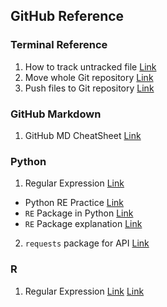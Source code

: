 ## GitHub Reference

### Terminal Reference
1. How to track untracked file [Link](https://stackoverflow.com/questions/4161022/how-to-track-untracked-content)
2. Move whole Git repository [Link](https://developer.atlassian.com/blog/2016/01/totw-copying-a-full-git-repo/)
3. Push files to Git repository [Link](https://help.github.com/articles/adding-an-existing-project-to-github-using-the-command-line/)

### GitHub Markdown
1. GitHub MD CheatSheet [Link](https://github.com/adam-p/markdown-here/wiki/Markdown-Cheatsheet)

### Python
1. Regular Expression [Link](https://docs.python.org/3/howto/regex.html)
* Python RE Practice [Link](https://www.w3resource.com/python-exercises/re/)
* `RE` Package in Python [Link](https://docs.python.org/3/library/re.html)
* `RE` Package explanation [Link](https://www.machinelearningplus.com/python/python-regex-tutorial-examples/)

2. `requests` package for API [Link](http://docs.python-requests.org/en/master/user/quickstart/)

### R
1. Regular Expression [Link](http://r4ds.had.co.nz/strings.html) [Link](http://uc-r.github.io/regex)

